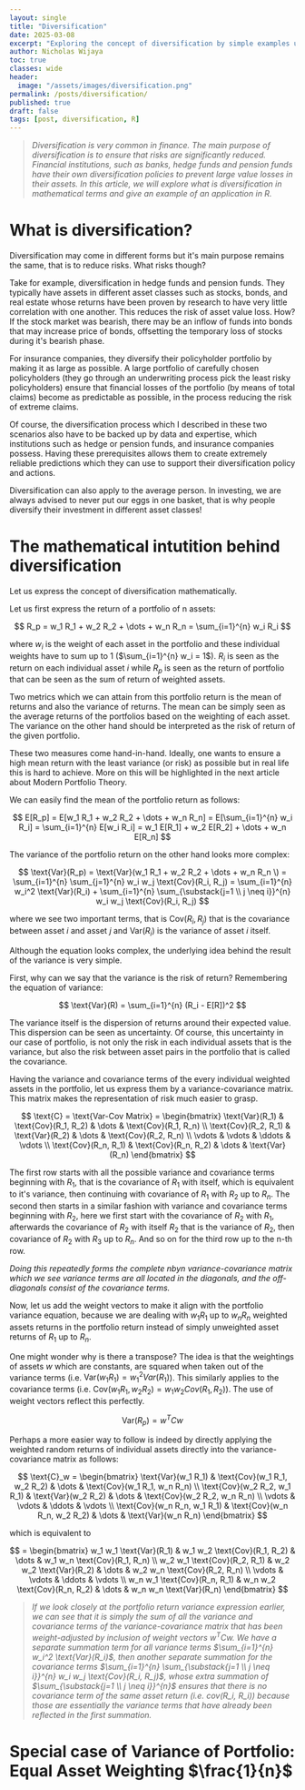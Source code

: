 ```yaml
---
layout: single
title: "Diversification"
date: 2025-03-08
excerpt: "Exploring the concept of diversification by simple examples using R"
author: Nicholas Wijaya
toc: true
classes: wide
header: 
  image: "/assets/images/diversification.png"
permalink: /posts/diversification/
published: true
draft: false
tags: [post, diversification, R]
---
```


<style>
  .page-header img {
    max-width: 100%; /* Adjust as needed */
    height: auto;    /* Maintain aspect ratio */
    width: 50%;      /* Example: Scale to 50% of the container's width */
    display: block;
    margin: 0 auto;  /* Center the image */
  }
</style>

>*Diversification is very common in finance. The main purpose of diversification is to ensure that risks are significantly reduced. Financial institutions, such as banks, hedge funds and pension funds have their own diversification policies to prevent large value losses in their assets. In this article, we will explore what is diversification in mathematical terms and give an example of an application in R.*

# What is diversification?

Diversification may come in different forms but it's main purpose remains the same, that is to reduce risks. What risks though? 

Take for example, diversification in hedge funds and pension funds. They typically have assets in different asset classes such as stocks, bonds, and real estate whose returns have been proven by research to have very little correlation with one another. This reduces the risk of asset value loss. How? If the stock market was bearish, there may be an inflow of funds into bonds that may increase price of bonds, offsetting the temporary loss of stocks during it's bearish phase.

For insurance companies, they diversify their policyholder portfolio by making it as large as possible. A large portfolio of carefully chosen policyholders (they go through an underwriting process pick the least risky policyholders) ensure that financial losses of the portfolio (by means of total claims) become as predictable as possible, in the process reducing the risk of extreme claims. 

Of course, the diversification process which I described in these two scenarios also have to be backed up by data and expertise, which institutions such as hedge or pension funds, and insurance companies possess. Having these prerequisites allows them to create extremely reliable predictions which they can use to support their diversification policy and actions.

Diversification can also apply to the average person. In investing, we are always advised to never put our eggs in one basket, that is why people diversify their investment in different asset classes!

# The mathematical intutition behind diversification

Let us express the concept of diversification mathematically. 

Let us first express the return of a portfolio of n assets:

$$
R_p = w_1 R_1 + w_2 R_2 + \dots + w_n R_n = \sum_{i=1}^{n} w_i R_i
$$

where $w_i$ is the weight of each asset in the portfolio and these individual weights have to sum up to 1 ($\sum_{i=1}^{n} w_i = 1$). $R_i$ is seen as the return on each individual asset $i$ while $R_p$ is seen as the return of portfolio that can be seen as the sum of return of weighted assets.

Two metrics which we can attain from this portfolio return is the mean of returns and also the variance of returns. 
The mean can be simply seen as the average returns of the portfolios based on the weighting of each asset.
The variance on the other hand should be interpreted as the risk of return of the given portfolio. 

These two measures come hand-in-hand. Ideally, one wants to ensure a high mean return with the least variance (or risk) as possible but in real life this is hard to achieve. More on this will be highlighted in the next article about Modern Portfolio Theory. 

We can easily find the mean of the portfolio return as follows: 

$$
E[R_p] = E[w_1 R_1 + w_2 R_2 + \dots + w_n R_n] = E[\sum_{i=1}^{n} w_i R_i] = \sum_{i=1}^{n} E[w_i R_i] = w_1 E[R_1] + w_2 E[R_2] + \dots + w_n E[R_n]
$$

The variance of the portfolio return on the other hand looks more complex:

$$
\text{Var}(R_p) = \text{Var}(w_1 R_1 + w_2 R_2 + \dots + w_n R_n \)
= \sum_{i=1}^{n} \sum_{j=1}^{n} w_i w_j \text{Cov}(R_i, R_j)
= \sum_{i=1}^{n} w_i^2 \text{Var}(R_i) + \sum_{i=1}^{n} \sum_{\substack{j=1 \\ j \neq i}}^{n} w_i w_j \text{Cov}(R_i, R_j)
$$

where we see two important terms, that is $\text{Cov}(R_i, R_j)$ that is the covariance between asset $i$ and asset $j$ and $\text{Var}(R_i)$ is the variance of asset $i$ itself.

Although the equation looks complex, the underlying idea behind the result of the variance is very simple. 

First, why can we say that the variance is the risk of return? Remembering the equation of variance:

$$
\text{Var}(R) = \sum_{i=1}^{n} (R_i - E[R])^2
$$

The variance itself is the dispersion of returns around their expected value. This dispersion can be seen as uncertainty. Of course, this uncertainty in our case of portfolio, is not only the risk in each individual assets that is the variance, but also the risk between asset pairs in the portfolio that is called the covariance.

Having the variance and covariance terms of the every individual weighted assets in the portfolio, let us express them by a variance-covariance matrix. This matrix makes the representation of risk much easier to grasp.

$$
\text{C} = \text{Var-Cov Matrix} =
\begin{bmatrix}
\text{Var}(R_1) & \text{Cov}(R_1, R_2) & \dots & \text{Cov}(R_1, R_n) \\
\text{Cov}(R_2, R_1) & \text{Var}(R_2) & \dots & \text{Cov}(R_2, R_n) \\
\vdots & \vdots & \ddots & \vdots \\
\text{Cov}(R_n, R_1) & \text{Cov}(R_n, R_2) & \dots & \text{Var}(R_n)
\end{bmatrix}
$$

The first row starts with all the possible variance and covariance terms beginning with $R_1$, that is the covariance of $R_1$ with itself, which is equivalent to it's variance, then continuing with covariance of $R_1$ with $R_2$ up to $R_n$. The second then starts in a similar fashion with variance and covariance terms beginning with $R_2$, here we first start with the covariance of $R_2$ with $R_1$, afterwards the covariance of $R_2$ with itself $R_2$ that is the variance of $R_2$, then covariance of $R_2$ with $R_3$ up to $R_n$. And so on for the third row up to the n-th row.

*Doing this repeatedly forms the complete $n \text{by} n$ variance-covariance matrix which we see variance terms are all located in the diagonals, and the off-diagonals consist of the covariance terms.* 

Now, let us add the weight vectors to make it align with the portfolio variance equation, because we are dealing with $w_1 R_1$ up to $w_n R_n$ weighted assets returns in the portfolio return instead of simply unweighted asset returns of $R_1$ up to $R_n$. 

One might wonder why is there a transpose? The idea is that the weightings of assets $w$ which are constants, are squared when taken out of the variance terms (i.e. $\text{Var}(w_1 R_1) = {w_1}^2 Var(R_1)$). This similarly applies to the covariance terms (i.e. $\text{Cov}(w_1 R_1, w_2 R_2) = w_1 w_2 Cov(R_1, R_2)$). The use of weight vectors reflect this perfectly.

$$
\text{Var}(R_p) = w^{T}Cw
$$

Perhaps a more easier way to follow is indeed by directly applying the weighted random returns of individual assets directly into the variance-covariance matrix as follows:

$$
\text{C}_w = 
\begin{bmatrix}
\text{Var}(w_1 R_1) & \text{Cov}(w_1 R_1, w_2 R_2) & \dots & \text{Cov}(w_1 R_1, w_n R_n) \\
\text{Cov}(w_2 R_2, w_1 R_1) & \text{Var}(w_2 R_2) & \dots & \text{Cov}(w_2 R_2, w_n R_n) \\
\vdots & \vdots & \ddots & \vdots \\
\text{Cov}(w_n R_n, w_1 R_1) & \text{Cov}(w_n R_n, w_2 R_2) & \dots & \text{Var}(w_n R_n)
\end{bmatrix}
$$

which is equivalent to 

$$
= \begin{bmatrix}
w_1 w_1 \text{Var}(R_1) & w_1 w_2 \text{Cov}(R_1, R_2) & \dots & w_1 w_n \text{Cov}(R_1, R_n) \\
w_2 w_1 \text{Cov}(R_2, R_1) & w_2 w_2 \text{Var}(R_2) & \dots & w_2 w_n \text{Cov}(R_2, R_n) \\
\vdots & \vdots & \ddots & \vdots \\
w_n w_1 \text{Cov}(R_n, R_1) & w_n w_2 \text{Cov}(R_n, R_2) & \dots & w_n w_n \text{Var}(R_n)
\end{bmatrix}
$$


>*If we look closely at the portfolio return variance expression earlier, we can see that it is simply the sum of all the variance and covariance terms of the variance-covariance matrix that has been weight-adjusted by inclusion of weight vectors $w^{T}Cw$. We have a separate summation term for all variance terms $\sum_{i=1}^{n} w_i^2 \text{Var}(R_i)$, then another separate summation for the covariance terms $\sum_{i=1}^{n} \sum_{\substack{j=1 \\ j \neq i}}^{n} w_i w_j \text{Cov}(R_i, R_j)$, whose extra summation of $\sum_{\substack{j=1 \\ j \neq i}}^{n}$ ensures that there is no covariance term of the same asset return (i.e. cov(R_i, R_i)) because those are essentially the variance terms that have already been reflected in the first summation.*

# Special case of Variance of Portfolio: Equal Asset Weighting $\frac{1}{n}$




